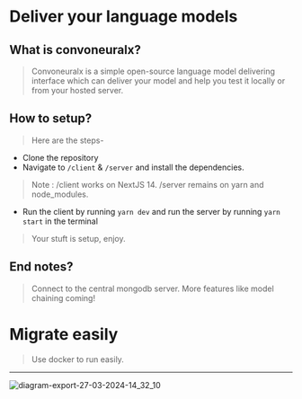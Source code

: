 # Deliver your language models

## What is convoneuralx?
> Convoneuralx is a simple open-source language model delivering interface
> which can deliver your model and help you test it locally or from your
> hosted server.

## How to setup?
> Here are the steps-
- Clone the repository
- Navigate to `/client` & `/server` and install the dependencies.
> Note : /client works on NextJS 14. /server remains on yarn and node_modules.
- Run the client by running `yarn dev` and run the server by running `yarn start` in the terminal
> Your stuft is setup, enjoy.

## End notes?
> Connect to the central mongodb server.
> More features like model chaining coming!


# Migrate easily
> Use docker to run easily.

---

![diagram-export-27-03-2024-14_32_10](https://github.com/itsshreyashk/convoneuralx/assets/147302693/1082ac0c-cb42-4b47-a8c9-66c68ec8105f)
